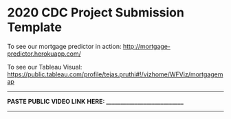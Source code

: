 # 2020 CDC Project Submission Template

To see our mortgage predictor in action: http://mortgage-predictor.herokuapp.com/

To see our Tableau Visual: https://public.tableau.com/profile/tejas.pruthi#!/vizhome/WFViz/mortgagemap

---

**PASTE PUBLIC VIDEO LINK HERE: ___________________________**

---

 
